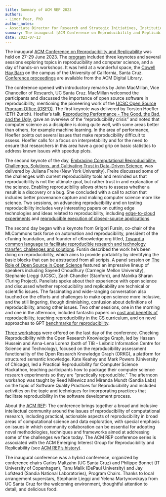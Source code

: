 ```yaml
---
title: Summary of ACM REP 2023
authors:
- Limor Peer, PhD
author_notes: 
- Associate Director for Research and Strategic Initiatives, Institution for Social and Policy Studies, Yale University
summary: The inaugural [ACM Conference on Reproducibility and Replicability](https://acm-rep.github.io/2023/) was held on 27-29 June 2023. The [program](https://docs.google.com/document/d/1FIeUcsjyf3JVr64sj8gWoDJrNc6C0467Q0VPKKj2Ux4) included three keynotes and several sessions exploring topics in reproducibility and computer science, and a day of hands-on workshops. It was held at a wonderful space, the [Cowell Hay Barn](https://cowellhaybarn.ucsc.edu/) on the campus of the University of California, Santa Cruz. [Conference proceedings](https://dl.acm.org/doi/proceedings/10.1145/3589806) are available from the ACM Digital Library.
date: 2023-07-13
---
```


The inaugural [ACM Conference on Reproducibility and Replicability](https://acm-rep.github.io/2023/) was held on 27-29 June 2023. The [program](https://docs.google.com/document/d/1FIeUcsjyf3JVr64sj8gWoDJrNc6C0467Q0VPKKj2Ux4) included three keynotes and several sessions exploring topics in reproducibility and computer science, and a day of hands-on workshops. It was held at a wonderful space, the [Cowell Hay Barn](https://cowellhaybarn.ucsc.edu/) on the campus of the University of California, Santa Cruz. [Conference proceedings](https://dl.acm.org/doi/proceedings/10.1145/3589806) are available from the ACM Digital Library.  

The conference opened with introductory remarks by John MacMillan, Vice Chancellor of Research, UC Santa Cruz. MacMillan welcomed the participants and discussed the importance of open source software in reproducibility, mentioning the pioneering work of the [UCSC Open Source Program Office (OSPO)](https://ospo.ucsc.edu). The first keynote was delivered by Torsten Hoefler (ETH Zurich). Hoefler’s talk, [Reproducing Performance - The Good, the Bad, and the Ugly](/author/torsten-hoefler/), gave an overview of the “reproducibility crisis” and noted that computer science as a discipline is doing quite well, with some areas better than others, for example machine learning. In the area of performance, Hoefler points out several issues that make reproducibility difficult to assess. Hoefler calls for a focus on interpretability and for the need to ensure that researchers in this area have a good grip on basic statistics to address known issues with speedup plots. 

The second keynote of the day, [Embracing Computational Reproducibility: Challenges, Solutions, and Cultivating Trust in Data-Driven Science](/author/juliana-freire/), was delivered by Juliana Freire (New York University). Freire discussed some of the challenges with current reproducibility tools and reminded us that reproducibility is not the ultimate goal, but rather trust in and explanation of the science. Enabling reproducibility allows others to assess whether a result is a discovery or a bug. She concluded with a call to action that includes better provenance capture and making computer science more like science. Two sessions, on advancing reproducibility and on testing reproducibility includes very interesting papers on cutting edge technologies and ideas related to reproducibility, including [edge-to-cloud experiments](https://doi.org/10.1145/3589806.3600032) and [reproducible execution of closed-source applications](https://dl.acm.org/doi/10.1145/3589806.3600035).  

The second day began with a keynote from Grigori Fursin, co-chair of the MLCommons task force on automation and reproducibility, president of the cTuning foundation, and founder of cKnowledge.org titled, [Toward a common language to facilitate reproducible research and technology transfer: challenges and solutions](/author/grigori-fursin/). Fursin described the work he’s been doing on reproducibility, which aims to provide portability by identifying the basic blocks that can be abstracted from all scripts. A panel session on [The Role of Open Source in Open Science](https://docs.google.com/document/d/12VjVeGxVT7prkK_UE2a8VDfhy-kapNO__5K5fRQosnU/edit?usp=sharing) featured an impressive lineup of speakers including Sayeed Choudhury (Carnegie Mellon University), Stephanie Lieggi (UCSC), Zach Chandler (Stanford), and Malvika Sharan (Turing Project). Panelists spoke about their experience with open science and discussed whether reproducibility and replicability are technical or scientific issues. The fascinating and wide-ranging conversation also touched on the efforts and challenges to make open science more inclusive, and the still lingering, though diminishing, confusion about definitions of reproducibility, among other issues. Two other sessions, one in the morning and one in the afternoon, included fantastic papers on [cost and benefits of reproducibility](https://dl.acm.org/doi/10.1145/3589806.3600041), [teaching reproducibility in the CS curriculum](https://dl.acm.org/doi/10.1145/3589806.3600033), and on novel approaches to GPT [benchmarks for reproducibility](https://doi.org/10.1145/3589806.3600034). 

[Three workshops](https://docs.google.com/document/d/1749zpWFdQSloxTWL3JaQjxKeKlswd74m9q0SfGqWsnk/edit#heading=h.mwm0idpj5i6q) were offered on the last day of the conference. Checking Reproducibility with the Open Research Knowledge Graph, led by Hassan Hussein and Anna-Lena Lorenz (both of TIB - Leibniz Information Centre for Science and Technology), focused on the reproducibility assessment functionality of the Open Research Knowledge Graph (ORKG), a platform for structured semantic knowledge. Kate Keahey and Mark Powers (University of Chicago), led a Practical Reproducibility for Computer Science Hackathon, teaching participants how to package their computer science research experiments so they are “practically reproducible.” The afternoon workshop was taught by Reed Milewicz and Miranda Mundt (Sandia Labs) on the topic of Software Quality Practices for Reproducibility and included activities on the topic and techniques for incorporating practices that facilitate reproducibility in the software development process. 

About the [ACM REP](https://acm-rep.github.io): The conference brings together a broad and inclusive intellectual community around the issues of reproducibility of computational research, including practical, actionable aspects of reproducibility in broad areas of computational science and data exploration, with special emphasis on issues in which community collaboration can be essential for adopting novel methodologies, techniques and frameworks aimed at addressing some of the challenges we face today. The ACM REP conference series is associated with the ACM Emerging Interest Group for Reproducibility and Replicability (see [ACM REP’s history](/history)). 

The inaugural conference was a hybrid conference, organized by conference chairs Carlos Maltzahn (UC Santa Cruz) and Philippe Bonnet (IT University of Copenhagen), Tanu Malik (DePaul University) and Jay Lofstead (Sandia National Laboratories), Program Chairs. Thanks to local arrangement superstars, Stephanie Lieggi and Yelena Martynovskaya from UC Santa Cruz for the welcoming environment, thoughtful attention to detail, and delicious food.  
